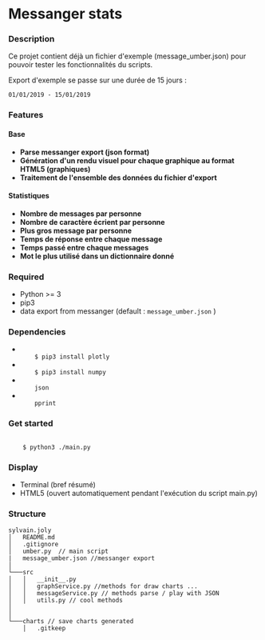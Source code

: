 # Messanger stats

### Description

Ce projet contient déjà un fichier d'exemple (message_umber.json) pour pouvoir tester les fonctionnalités du scripts.

Export d'exemple se passe sur une durée de 15 jours :
 
 <code>01/01/2019 - 15/01/2019</code>
### Features 
<h4>Base</h4>
<ul>
<li>
  <strong>
 Parse messanger export (json format)    
    </strong>
</li>
<li>
  <strong>
Génération d'un rendu visuel pour chaque graphique au format HTML5 (graphiques)
    </strong>
</li>
<li>
<strong>
    Traitement de l'ensemble des données du fichier d'export 
</strong>
</li>
</ul>


<h4>Statistiques</h4>
<ul>
<li>
    <strong>Nombre de messages par personne</strong>
</li>
<li>
    <strong>Nombre de caractère écrient par personne</strong>
</li>
<li>
    <strong>Plus gros message par personne</strong>
</li>
<li>
    <strong>Temps de réponse entre chaque message</strong>
</li>
<li>
    <strong>Temps passé entre chaque messages</strong>
</li>
<li>
    <strong>Mot le plus utilisé dans un dictionnaire donné</strong>
</li>

</ul>

### Required 

<ul>
<li>
        Python >= 3
</li>
<li>
        pip3
</li>
<li>
       data export from messanger (default : <code>message_umber.json</code> )
</li>
</ul>


### Dependencies 

<ul>
<li>
<code>
    $ pip3 install plotly
</code>
</li>
<li>
<code>
    $ pip3 install numpy
</code>
</li>
<li>
<code>
    json
</code>
</li>
<li>
<code>
    pprint
</code>
</li>
</ul>


            
### Get started  

<code>
    $ python3 ./main.py 
</code>
      
### Display

<ul>
<li>
    Terminal (bref résumé)
</li>
<li>
    HTML5 (ouvert automatiquement pendant l'exécution du script main.py)
</li>
</ul>
       
       
### Structure

```
sylvain.joly
│   README.md
│   .gitignore    
│   umber.py  // main script 
|   message_umber.json //messanger export
│
└───src
│   │   __init__.py
│   │   graphService.py //methods for draw charts ...
│   │   messageService.py // methods parse / play with JSON
│   │   utils.py // cool methods
│   
│   
└───charts // save charts generated 
    │   .gitkeep
```
 
 
 